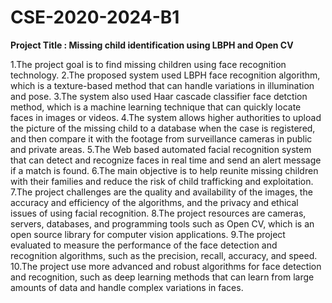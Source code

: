 # CSE-2020-2024-B1
**Project Title : Missing child identification using LBPH and Open CV**

1.The project goal is to find missing children using face recognition technology.
2.The proposed system used LBPH face recognition algorithm, which is a texture-based method that can handle variations in illumination and pose.
3.The system also used Haar cascade classifier face detction method, which is a machine learning technique that can quickly locate faces in images or videos.
4.The system allows higher authorities to upload the picture of the missing child to a database when the case is registered, and then compare it with the footage from surveillance cameras in public and private areas.
5.The Web based automated facial recognition system that can detect and recognize faces in real time and send an alert message if a match is  found.
6.The main objective is to help reunite missing children with their families and reduce the risk of child trafficking and exploitation.
7.The project challenges are the quality and availability of the images, the accuracy and efficiency of the algorithms, and the privacy and ethical issues of using facial recognition.
8.The project resources are cameras, servers, databases, and programming tools such as Open CV, which is an open source library for computer vision applications.
9.The project evaluated to measure the performance of the face detection and recognition algorithms, such as the precision, recall, accuracy,  and speed.
10.The project use more advanced and robust algorithms for face detection and recognition, such as deep learning methods that can learn from large amounts of data and handle complex variations in faces.
